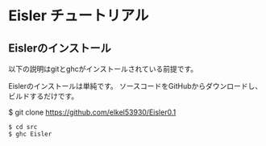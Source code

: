 # Eisler チュートリアル

## Eislerのインストール

以下の説明はgitとghcがインストールされている前提です。

Eislerのインストールは単純です。
ソースコードをGitHubからダウンロードし、ビルドするだけです。

$ git clone https://github.com/elkel53930/Eisler0.1
```
$ cd src
$ ghc Eisler
```
